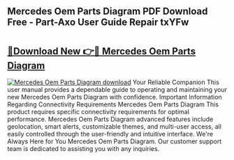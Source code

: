## Mercedes Oem Parts Diagram PDF Download Free - Part-Axo User Guide Repair txYFw

# <h2><a href="http://dfmm82e.blite.top/?on=Mercedes+Oem+Parts+Diagram">🔗Download New 👉🔴 Mercedes Oem Parts Diagram</a></h2>

[![Mercedes Oem Parts Diagram download](https://i.imgur.com/lujVjoI.png)](http://dfmm82e.blite.top/?on=Mercedes+Oem+Parts+Diagram)
Your Reliable Companion This user manual provides a dependable guide to operating and maintaining your new Mercedes Oem Parts Diagram with confidence. Important Information Regarding Connectivity Requirements Mercedes Oem Parts Diagram This product requires specific connectivity requirements for optimal performance. Mercedes Oem Parts Diagram advanced features include geolocation, smart alerts, customizable themes, and multi-user access, all easily controlled through the user-friendly and intuitive interface. We're Always Here for You Mercedes Oem Parts Diagram. Our customer support team is dedicated to assisting you with any inquiries.
